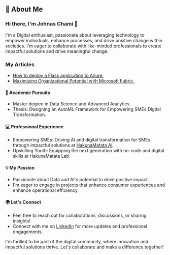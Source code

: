 
## 🚀 About Me

### Hi there, I'm Johnas Chami 👋

I'm a Digital enthusiast, passionate about leveraging technology to empower individuals, enhance processes, and drive positive change within societies. I'm eager to collaborate with like-minded professionals to create impactful solutions and drive meaningful change.

### My Articles ###
- [How to deploy a Flask application to Azure.](https://medium.com/@johnaschami/how-to-deploy-your-flask-application-to-azure-0f0ffde5c80a)
- [Maximizing Organizational Potential with Microsoft Fabric.](https://medium.com/@johnaschami/maximizing-organizational-potential-with-microsoft-fabric-193a8ceb0023)


#### 📘 Academic Pursuits
- Master degree in Data Science and Advanced Analytics. 
- Thesis: Designing an AutoML Framework for Empowering SMEs Digital Transformation.

#### 💻 Professional Experience
- Empowering SMEs: Driving AI and digital transformation for SMEs through impactful solutions at [HakunaMatata AI](https://yourwebsite.com).
- Upskilling Youth: Equipping the next generation with no-code and digital skills at HakunaMatata Lab.

#### 💡 My Passion
- Passionate about Data and AI's potential to drive positive impact.
- I'm eager to engage in projects that enhance consumer experiences and enhance operational efficiency.

#### 🌍 Let's Connect
- Feel free to reach out for collaborations, discussions, or sharing insights!
- Connect with me on [LinkedIn](https://www.linkedin.com/in/johnas-chami-40aaa212a/) for more updates and professional engagements.

I'm thrilled to be part of the digital community, where innovation and impactful solutions thrive. Let's collaborate and make a difference together!
